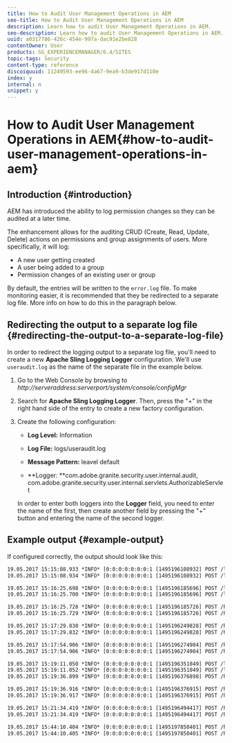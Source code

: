 ```yaml
---
title: How to Audit User Management Operations in AEM
seo-title: How to Audit User Management Operations in AEM
description: Learn how to audit User Management Operations in AEM.
seo-description: Learn how to audit User Management Operations in AEM.
uuid: a0317786-426c-454e-997a-dac91e2be828
contentOwner: User
products: SG_EXPERIENCEMANAGER/6.4/SITES
topic-tags: Security
content-type: reference
discoiquuid: 11249593-ee96-4a67-9ea9-b3de917d110e
index: y
internal: n
snippet: y
---
```


# How to Audit User Management Operations in AEM{#how-to-audit-user-management-operations-in-aem}

## Introduction {#introduction}

AEM has introduced the ability to log permission changes so they can be audited at a later time.

The enhancement allows for the auditing CRUD (Create, Read, Update, Delete) actions on permissions and group assignments of users. More specifically, it will log:

* A new user getting created
* A user being added to a group
* Permission changes of an existing user or group

By default, the entries will be written to the `error.log` file. To make monitoring easier, it is recommended that they be redirected to a separate log file. More info on how to do this in the paragraph below.

## Redirecting the output to a separate log file {#redirecting-the-output-to-a-separate-log-file}

In order to redirect the logging output to a separate log file, you'll need to create a new **Apache Sling Logging Logger** configuration. We'll use `useraudit.log` as the name of the separate file in the example below.

1. Go to the Web Console by browsing to *http://serveraddress:serverport/system/console/configMgr*
1. Search for **Apache Sling Logging Logger**. Then, press the "+" in the right hand side of the entry to create a new factory configuration.
1. Create the following configuration:

    * **Log Level:** Information
    * **Log File:** logs/useraudit.log
    * **Message Pattern:** leavel default  
    
    * **Logger: **com.adobe.granite.security.user.internal.audit, com.adobe.granite.security.user.internal.servlets.AuthorizableServlet

   In order to enter both loggers into the **Logger** field, you need to enter the name of the first, then create another field by pressing the "+" button and entering the name of the second logger.

## Example output {#example-output}

If configured correctly, the output should look like this:

```xml
19.05.2017 15:15:08.933 *INFO* [0:0:0:0:0:0:0:1 [1495196108932] POST /libs/granite/security/post/authorizables.html HTTP/1.1] com.adobe.granite.security.user.internal.servlets.AuthorizableServlet Create Group 'group1' operation initiated by User 'admin' (administrator)
19.05.2017 15:15:08.934 *INFO* [0:0:0:0:0:0:0:1 [1495196108932] POST /libs/granite/security/post/authorizables.html HTTP/1.1] com.adobe.granite.security.user.internal.audit.AuditAuthorizableAction Group 'group1' was created

19.05.2017 15:16:25.698 *INFO* [0:0:0:0:0:0:0:1 [1495196185696] POST /libs/granite/security/post/authorizables.html HTTP/1.1] com.adobe.granite.security.user.internal.servlets.AuthorizableServlet Create User 'user1' operation initiated by User 'admin' (administrator)
19.05.2017 15:16:25.700 *INFO* [0:0:0:0:0:0:0:1 [1495196185696] POST /libs/granite/security/post/authorizables.html HTTP/1.1] com.adobe.granite.security.user.internal.audit.AuditAuthorizableAction User 'user1' was created

19.05.2017 15:16:25.728 *INFO* [0:0:0:0:0:0:0:1 [1495196185726] POST /home/groups/d/dGf7f7vGrZRLs6HS3AK-.rw.userprops.html HTTP/1.1] com.adobe.granite.security.user.internal.servlets.AuthorizableServlet Edit Membership for Group 'group1' operation initiated by User 'admin' (administrator)
19.05.2017 15:16:25.729 *INFO* [0:0:0:0:0:0:0:1 [1495196185726] POST /home/groups/d/dGf7f7vGrZRLs6HS3AK-.rw.userprops.html HTTP/1.1] com.adobe.granite.security.user.internal.audit.AuditGroupAction User 'user1' was added to the group 'group1'

19.05.2017 15:17:29.830 *INFO* [0:0:0:0:0:0:0:1 [1495196249828] POST /home/users/5/5dI6iK4HkZmrfTjcLBoI.rw.userprops.html HTTP/1.1] com.adobe.granite.security.user.internal.servlets.AuthorizableServlet Password Change for User 'user2' operation initiated by User 'admin' (administrator)
19.05.2017 15:17:29.832 *INFO* [0:0:0:0:0:0:0:1 [1495196249828] POST /home/users/5/5dI6iK4HkZmrfTjcLBoI.rw.userprops.html HTTP/1.1] com.adobe.granite.security.user.internal.audit.AuditAuthorizableAction Password for User 'user2' was changed

19.05.2017 15:17:54.906 *INFO* [0:0:0:0:0:0:0:1 [1495196274904] POST /home/users/5/5dI6iK4HkZmrfTjcLBoI.rw.html HTTP/1.1] com.adobe.granite.security.user.internal.servlets.AuthorizableServlet Delete User 'user2' operation initiated by User 'admin' (administrator)
19.05.2017 15:17:54.906 *INFO* [0:0:0:0:0:0:0:1 [1495196274904] POST /home/users/5/5dI6iK4HkZmrfTjcLBoI.rw.html HTTP/1.1] com.adobe.granite.security.user.internal.audit.AuditAuthorizableAction User 'user2' was removed

19.05.2017 15:19:11.050 *INFO* [0:0:0:0:0:0:0:1 [1495196351049] POST /libs/granite/security/post/authorizables.html HTTP/1.1] com.adobe.granite.security.user.internal.servlets.AuthorizableServlet Create User 'user3' operation initiated by User 'admin' (administrator)
19.05.2017 15:19:11.052 *INFO* [0:0:0:0:0:0:0:1 [1495196351049] POST /libs/granite/security/post/authorizables.html HTTP/1.1] com.adobe.granite.security.user.internal.audit.AuditAuthorizableAction User 'user3' was created
19.05.2017 15:19:36.899 *INFO* [0:0:0:0:0:0:0:1 [1495196376898] POST /home/groups/d/dGf7f7vGrZRLs6HS3AK-.rw.userprops.html HTTP/1.1] com.adobe.granite.security.user.internal.servlets.AuthorizableServlet Edit Membership for Group 'group1' operation initiated by User 'admin' (administrator)

19.05.2017 15:19:36.916 *INFO* [0:0:0:0:0:0:0:1 [1495196376915] POST /home/groups/d/dGf7f7vGrZRLs6HS3AK-.rw.userprops.html HTTP/1.1] com.adobe.granite.security.user.internal.servlets.AuthorizableServlet Edit Membership for Group 'group1' operation initiated by User 'admin' (administrator)
19.05.2017 15:19:36.917 *INFO* [0:0:0:0:0:0:0:1 [1495196376915] POST /home/groups/d/dGf7f7vGrZRLs6HS3AK-.rw.userprops.html HTTP/1.1] com.adobe.granite.security.user.internal.audit.AuditGroupAction User 'user1' was removed from the group 'group1'

19.05.2017 15:21:34.419 *INFO* [0:0:0:0:0:0:0:1 [1495196494417] POST /home/groups/d/dGf7f7vGrZRLs6HS3AK-.rw.html HTTP/1.1] com.adobe.granite.security.user.internal.servlets.AuthorizableServlet Delete Group 'group1' operation initiated by User 'admin' (administrator)
19.05.2017 15:21:34.419 *INFO* [0:0:0:0:0:0:0:1 [1495196494417] POST /home/groups/d/dGf7f7vGrZRLs6HS3AK-.rw.html HTTP/1.1] com.adobe.granite.security.user.internal.audit.AuditAuthorizableAction Group 'group1' was removed

19.05.2017 15:44:10.404 *INFO* [0:0:0:0:0:0:0:1 [1495197850401] POST /home/users/3/35XVpVtLRx4a5J9gKrVG.rw.userprops.html HTTP/1.1] com.adobe.granite.security.user.internal.servlets.AuthorizableServlet Password Change for User 'john' operation initiated by User 'john' (not administrator)
19.05.2017 15:44:10.405 *INFO* [0:0:0:0:0:0:0:1 [1495197850401] POST /home/users/3/35XVpVtLRx4a5J9gKrVG.rw.userprops.html HTTP/1.1] com.adobe.granite.security.user.internal.audit.AuditAuthorizableAction Password for User 'john' was changed
```

